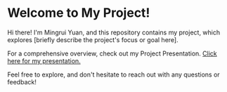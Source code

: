 # Welcome to My Project!

Hi there! I'm Mingrui Yuan, and this repository contains my project, which explores [briefly describe the project's focus or goal here].

For a comprehensive overview, check out my Project Presentation.
[Click here for my presentation.](https://www.canva.com/design/DAGhX9meHQg/4cDGl2yh2Or6QXexPaG0yA/view?utm_content=DAGhX9meHQg&utm_campaign=designshare&utm_medium=link2&utm_source=uniquelinks&utlId=hc423899730)

Feel free to explore, and don't hesitate to reach out with any questions or feedback!

